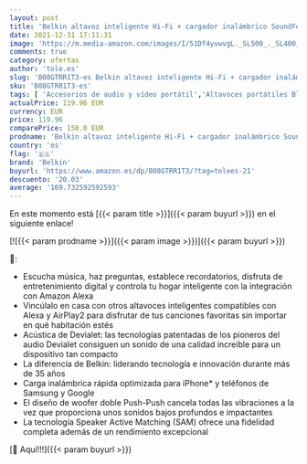 ```yaml
---
layout: post
title: 'Belkin altavoz inteligente Hi-Fi + cargador inalámbrico SoundForm Elite  Alexa  Bluetooth  AirPlay2  Devialet   Negro'
date: 2021-12-31 17:11:31
image: 'https://m.media-amazon.com/images/I/51Df4yvwvgL._SL500_._SL400_.jpg'
comments: true
category: ofertas
author: 'tole.es'
slug: 'B08GTRR1T3-es Belkin altavoz inteligente Hi-Fi + cargador inalámbrico...'
sku: 'B08GTRR1T3-es'
tags: [ 'Accesorios de audio y vídeo portátil','Altavoces portátiles Bluetooth','Altavoces portátiles y altavoces con puerto dock','Audio y vídeo portátil','Electrónica','alexa','belkin', ]
actualPrice: 119.96 EUR
currency: EUR
price: 119.96
comparePrice: 150.0 EUR
prodname: 'Belkin altavoz inteligente Hi-Fi + cargador inalámbrico SoundForm Elite  Alexa  Bluetooth  AirPlay2  Devialet   Negro'
country: 'es'
flag: '🇪🇸'
brand: 'Belkin'
buyurl: 'https://www.amazon.es/dp/B08GTRR1T3/?tag=tolees-21'
descuento: '20.03'
average: '169.732592592593'
---
```


En este momento está [{{< param title >}}]({{< param buyurl >}}) en el siguiente enlace!

[![{{< param prodname >}}]({{< param image >}})]({{< param buyurl >}})

🔎:

- Escucha música, haz preguntas, establece recordatorios, disfruta de entretenimiento digital y controla tu hogar inteligente con la integración con Amazon Alexa
- Vincúlalo en casa con otros altavoces inteligentes compatibles con Alexa y AirPlay2 para disfrutar de tus canciones favoritas sin importar en qué habitación estés
- Acústica de Devialet: las tecnologías patentadas de los pioneros del audio Devialet consiguen un sonido de una calidad increíble para un dispositivo tan compacto
- La diferencia de Belkin: liderando tecnología e innovación durante más de 35 años
- Carga inalámbrica rápida optimizada para iPhone* y teléfonos de Samsung y Google
- El diseño de woofer doble Push-Push cancela todas las vibraciones a la vez que proporciona unos sonidos bajos profundos e impactantes
- La tecnología Speaker Active Matching (SAM) ofrece una fidelidad completa además de un rendimiento excepcional

[🛒 Aquí!!!]({{< param buyurl >}})
